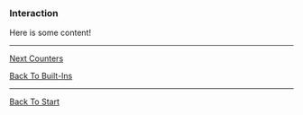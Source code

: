 ```load-basic

```

### Interaction

Here is some content!

---

[Next Counters](!SANDBOX_COUNTERS)

[Back To Built-Ins](!SANDBOX_BUILT_INS)

---

[Back To Start](!SANDBOX_START)
